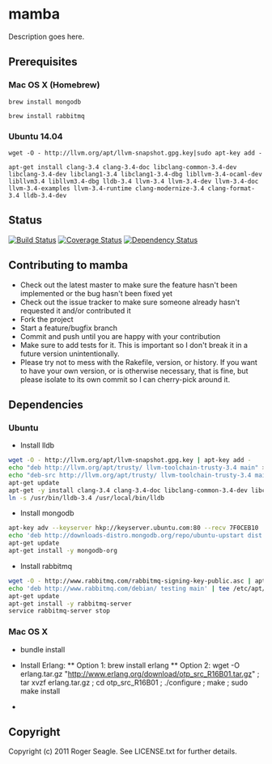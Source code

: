 # mamba

Description goes here.

## Prerequisites

### Mac OS X (Homebrew)
```
brew install mongodb
```

```
brew install rabbitmq
```

### Ubuntu 14.04

```
wget -O - http://llvm.org/apt/llvm-snapshot.gpg.key|sudo apt-key add -
```
```
apt-get install clang-3.4 clang-3.4-doc libclang-common-3.4-dev libclang-3.4-dev libclang1-3.4 libclang1-3.4-dbg libllvm-3.4-ocaml-dev libllvm3.4 libllvm3.4-dbg lldb-3.4 llvm-3.4 llvm-3.4-dev llvm-3.4-doc llvm-3.4-examples llvm-3.4-runtime clang-modernize-3.4 clang-format-3.4 lldb-3.4-dev
```

## Status
[![Build Status](https://travis-ci.org/rogwfu/mamba.png)](https://travis-ci.org/rogwfu/mamba)
[![Coverage Status](https://coveralls.io/repos/rogwfu/mamba/badge.png)](https://coveralls.io/r/rogwfu/mamba)
[![Dependency Status](https://www.versioneye.com/user/projects/543603aab2a9c5dd3d000092/badge.svg?style=flat)](https://www.versioneye.com/user/projects/543603aab2a9c5dd3d000092)

## Contributing to mamba
 
* Check out the latest master to make sure the feature hasn't been implemented or the bug hasn't been fixed yet
* Check out the issue tracker to make sure someone already hasn't requested it and/or contributed it
* Fork the project
* Start a feature/bugfix branch
* Commit and push until you are happy with your contribution
* Make sure to add tests for it. This is important so I don't break it in a future version unintentionally.
* Please try not to mess with the Rakefile, version, or history. If you want to have your own version, or is otherwise necessary, that is fine, but please isolate to its own commit so I can cherry-pick around it.

## Dependencies

### Ubuntu
* Install lldb
```bash
wget -O - http://llvm.org/apt/llvm-snapshot.gpg.key | apt-key add -
echo "deb http://llvm.org/apt/trusty/ llvm-toolchain-trusty-3.4 main" >> /etc/apt/llvm.list
echo "deb-src http://llvm.org/apt/trusty/ llvm-toolchain-trusty-3.4 main" >> /etc/apt/llvm.list
apt-get update
apt-get -y install clang-3.4 clang-3.4-doc libclang-common-3.4-dev libclang-3.4-dev libclang1-3.4 libclang1-3.4-dbg libllvm-3.4-ocaml-dev libllvm3.4 libllvm3.4-dbg lldb-3.4 llvm-3.4 llvm-3.4-dev llvm-3.4-doc llvm-3.4-examples llvm-3.4-runtime clang-modernize-3.4 clang-format-3.4 python-clang-3.4 lldb-3.4-dev
ln -s /usr/bin/lldb-3.4 /usr/local/bin/lldb
```

* Install mongodb
```bash
apt-key adv --keyserver hkp://keyserver.ubuntu.com:80 --recv 7F0CEB10
echo 'deb http://downloads-distro.mongodb.org/repo/ubuntu-upstart dist 10gen' | tee /etc/apt/sources.list.d/mongodb.list
apt-get update
apt-get install -y mongodb-org
```

* Install rabbitmq
```bash
wget -O - http://www.rabbitmq.com/rabbitmq-signing-key-public.asc | apt-key add -
echo 'deb http://www.rabbitmq.com/debian/ testing main' | tee /etc/apt/sources.list.d/rabbitmq.list
apt-get update
apt-get install -y rabbitmq-server
service rabbitmq-server stop
```
### Mac OS X
* bundle install
* Install Erlang:
** Option 1: brew install erlang
** Option 2: wget -O erlang.tar.gz "http://www.erlang.org/download/otp_src_R16B01.tar.gz" ; tar xvzf erlang.tar.gz ; cd otp_src_R16B01 ; ./configure ; make ; sudo make install 

*
## Copyright

Copyright (c) 2011 Roger Seagle. See LICENSE.txt for
further details.

